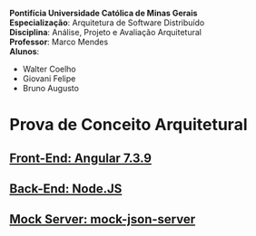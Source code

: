 **Pontifícia Universidade Católica de Minas Gerais**  
**Especialização**: Arquitetura de Software Distribuído  
**Disciplina**: Análise, Projeto e Avaliação Arquitetural  
**Professor**: Marco Mendes  
**Alunos**:  
- Walter Coelho  
- Giovani Felipe  
- Bruno Augusto  

# Prova de Conceito Arquitetural

## [Front-End: Angular 7.3.9](front-end/README.md)  
## [Back-End: Node.JS](back-end/README.md) 
## [Mock Server: mock-json-server](cobolMockServer/README.md)
